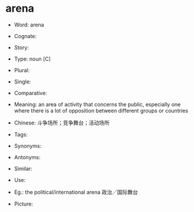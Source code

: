 # arena

- Word: arena
- Cognate: 
- Story: 

- Type: noun [C]
- Plural: 
- Single: 
- Comparative: 
- Meaning: an area of activity that concerns the public, especially one where there is a lot of opposition between different groups or countries
- Chinese: 斗争场所；竞争舞台；活动场所
- Tags: 
- Synonyms: 
- Antonyms: 
- Similar: 
- Use: 
- Eg.: the political/international arena 政治╱国际舞台
- Picture: 

